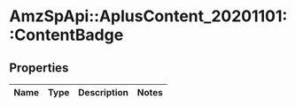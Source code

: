 # AmzSpApi::AplusContent_20201101::ContentBadge

## Properties
Name | Type | Description | Notes
------------ | ------------- | ------------- | -------------

